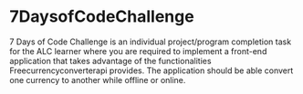 # 7DaysofCodeChallenge
7 Days of Code Challenge is an individual project/program completion task for the ALC learner where you are required to implement a front-end application that takes advantage of the functionalities Freecurrencyconverterapi provides. The application should be able convert one currency to another while offline or online.
